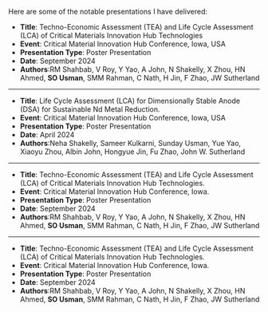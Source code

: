 Here are some of the notable presentations I have delivered:

- **Title**: Techno-Economic Assessment (TEA) and Life Cycle Assessment (LCA) of Critical Materials Innovation Hub Technologies
- **Event**: Critical Material Innovation Hub Conference, Iowa, USA
- **Presentation Type**: Poster Presentation
- **Date**: September 2024
- **Authors**:RM Shahbab, V Roy, Y Yao, A John, N Shakelly, X Zhou, HN Ahmed, **SO Usman**, SMM Rahman, C Nath, H Jin, F Zhao, JW Sutherland 
---
- **Title**: Life Cycle Assessment (LCA) for Dimensionally Stable Anode (DSA) for Sustainable Nd Metal Reduction.
- **Event**: Critical Material Innovation Hub Conference, Iowa, USA
- **Presentation Type**: Poster Presentation
- **Date**: April 2024
- **Authors**:Neha Shakelly, Sameer Kulkarni, Sunday Usman, Yue Yao, Xiaoyu Zhou, Albin John, Hongyue Jin, Fu Zhao, John W. Sutherland 
---
- **Title**: Techno-Economic Assessment (TEA) and Life Cycle Assessment (LCA) of Critical Materials Innovation Hub Technologies.
- **Event**: Critical Material Innovation Hub Conference, Iowa.
- **Presentation Type**: Poster Presentation
- **Date**: September 2024
- **Authors**:RM Shahbab, V Roy, Y Yao, A John, N Shakelly, X Zhou, HN Ahmed, **SO Usman**, SMM Rahman, C Nath, H Jin, F Zhao, JW Sutherland   
---
- **Title**: Techno-Economic Assessment (TEA) and Life Cycle Assessment (LCA) of Critical Materials Innovation Hub Technologies.
- **Event**: Critical Material Innovation Hub Conference, Iowa.
- **Presentation Type**: Poster Presentation
- **Date**: September 2024
- **Authors**:RM Shahbab, V Roy, Y Yao, A John, N Shakelly, X Zhou, HN Ahmed, **SO Usman**, SMM Rahman, C Nath, H Jin, F Zhao, JW Sutherland
     
